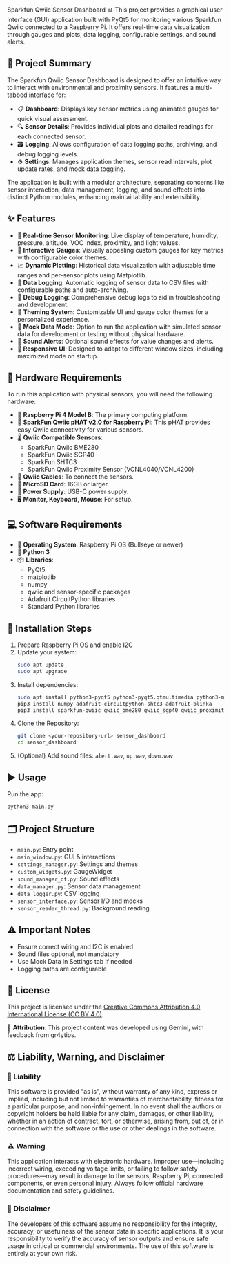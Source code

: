 Sparkfun Qwiic Sensor Dashboard
📊 This project provides a graphical user interface (GUI) application built with PyQt5 for monitoring various Sparkfun Qwiic connected to a Raspberry Pi. It offers real-time data visualization through gauges and plots, data logging, configurable settings, and sound alerts.

## 📝 Project Summary

The Sparkfun Qwiic Sensor Dashboard is designed to offer an intuitive way to interact with environmental and proximity sensors. It features a multi-tabbed interface for:

- 📋 **Dashboard**: Displays key sensor metrics using animated gauges for quick visual assessment.
- 🔍 **Sensor Details**: Provides individual plots and detailed readings for each connected sensor.
- 🗃️ **Logging**: Allows configuration of data logging paths, archiving, and debug logging levels.
- ⚙️ **Settings**: Manages application themes, sensor read intervals, plot update rates, and mock data toggling.

The application is built with a modular architecture, separating concerns like sensor interaction, data management, logging, and sound effects into distinct Python modules, enhancing maintainability and extensibility.

## ✨ Features

- 🔴 **Real-time Sensor Monitoring**: Live display of temperature, humidity, pressure, altitude, VOC index, proximity, and light values.
- 🧭 **Interactive Gauges**: Visually appealing custom gauges for key metrics with configurable color themes.
- 📈 **Dynamic Plotting**: Historical data visualization with adjustable time ranges and per-sensor plots using Matplotlib.
- 📝 **Data Logging**: Automatic logging of sensor data to CSV files with configurable paths and auto-archiving.
- 🐞 **Debug Logging**: Comprehensive debug logs to aid in troubleshooting and development.
- 🎨 **Theming System**: Customizable UI and gauge color themes for a personalized experience.
- 🧪 **Mock Data Mode**: Option to run the application with simulated sensor data for development or testing without physical hardware.
- 🔔 **Sound Alerts**: Optional sound effects for value changes and alerts.
- 📱 **Responsive UI**: Designed to adapt to different window sizes, including maximized mode on startup.

## 🧰 Hardware Requirements

To run this application with physical sensors, you will need the following hardware:

- 🧠 **Raspberry Pi 4 Model B**: The primary computing platform.
- 🧩 **SparkFun Qwiic pHAT v2.0 for Raspberry Pi**: This pHAT provides easy Qwiic connectivity for various sensors.
- 🌡️ **Qwiic Compatible Sensors**:
  - SparkFun Qwiic BME280
  - SparkFun Qwiic SGP40
  - SparkFun SHTC3
  - SparkFun Qwiic Proximity Sensor (VCNL4040/VCNL4200)
- 🔌 **Qwiic Cables**: To connect the sensors.
- 💾 **MicroSD Card**: 16GB or larger.
- 🔋 **Power Supply**: USB-C power supply.
- 🖥️ **Monitor, Keyboard, Mouse**: For setup.

## 💻 Software Requirements

- 🐧 **Operating System**: Raspberry Pi OS (Bullseye or newer)
- 🐍 **Python 3**
- 📦 **Libraries**:
  - PyQt5
  - matplotlib
  - numpy
  - qwiic and sensor-specific packages
  - Adafruit CircuitPython libraries
  - Standard Python libraries

## 🚀 Installation Steps

1. Prepare Raspberry Pi OS and enable I2C
2. Update your system:
   ```bash
   sudo apt update
   sudo apt upgrade
   ```
3. Install dependencies:
   ```bash
   sudo apt install python3-pyqt5 python3-pyqt5.qtmultimedia python3-matplotlib python3-pip
   pip3 install numpy adafruit-circuitpython-shtc3 adafruit-blinka
   pip3 install sparkfun-qwiic qwiic_bme280 qwiic_sgp40 qwiic_proximity
   ```
4. Clone the Repository:
   ```bash
   git clone <your-repository-url> sensor_dashboard
   cd sensor_dashboard
   ```
5. (Optional) Add sound files: `alert.wav`, `up.wav`, `down.wav`

## ▶️ Usage

Run the app:

```bash
python3 main.py
```

## 🗂️ Project Structure

- `main.py`: Entry point
- `main_window.py`: GUI & interactions
- `settings_manager.py`: Settings and themes
- `custom_widgets.py`: GaugeWidget
- `sound_manager_qt.py`: Sound effects
- `data_manager.py`: Sensor data management
- `data_logger.py`: CSV logging
- `sensor_interface.py`: Sensor I/O and mocks
- `sensor_reader_thread.py`: Background reading

## ⚠️ Important Notes

- Ensure correct wiring and I2C is enabled
- Sound files optional, not mandatory
- Use Mock Data in Settings tab if needed
- Logging paths are configurable

## 📄 License

This project is licensed under the [Creative Commons Attribution 4.0 International License (CC BY 4.0)](https://creativecommons.org/licenses/by/4.0/).

📘 **Attribution**: This project content was developed using Gemini, with feedback from gr4ytips.

## ⚖️ Liability, Warning, and Disclaimer

### 📌 Liability
This software is provided "as is", without warranty of any kind, express or implied, including but not limited to warranties of merchantability, fitness for a particular purpose, and non-infringement. In no event shall the authors or copyright holders be held liable for any claim, damages, or other liability, whether in an action of contract, tort, or otherwise, arising from, out of, or in connection with the software or the use or other dealings in the software.

### ⚠️ Warning
This application interacts with electronic hardware. Improper use—including incorrect wiring, exceeding voltage limits, or failing to follow safety procedures—may result in damage to the sensors, Raspberry Pi, connected components, or even personal injury. Always follow official hardware documentation and safety guidelines.

### 📢 Disclaimer
The developers of this software assume no responsibility for the integrity, accuracy, or usefulness of the sensor data in specific applications. It is your responsibility to verify the accuracy of sensor outputs and ensure safe usage in critical or commercial environments. The use of this software is entirely at your own risk.
